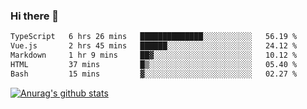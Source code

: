 ### Hi there 👋



<!--
**webB1an/webB1an** is a ✨ _special_ ✨ repository because its `README.md` (this file) appears on your GitHub profile.

Here are some ideas to get you started:

- 🔭 I’m currently working on ...
- 🌱 I’m currently learning ...
- 👯 I’m looking to collaborate on ...
- 🤔 I’m looking for help with ...
- 💬 Ask me about ...
- 📫 How to reach me: ...
- 😄 Pronouns: ...
- ⚡ Fun fact: ...
-->

<!--START_SECTION:waka-->

```txt
TypeScript   6 hrs 26 mins   ██████████████░░░░░░░░░░░   56.19 %
Vue.js       2 hrs 45 mins   ██████░░░░░░░░░░░░░░░░░░░   24.12 %
Markdown     1 hr 9 mins     ██▓░░░░░░░░░░░░░░░░░░░░░░   10.12 %
HTML         37 mins         █▒░░░░░░░░░░░░░░░░░░░░░░░   05.40 %
Bash         15 mins         ▓░░░░░░░░░░░░░░░░░░░░░░░░   02.27 %
```

<!--END_SECTION:waka-->


[![Anurag's github stats](https://github-readme-stats.vercel.app/api?username=webB1an&show_icons=true&theme=radical)](https://github.com/anuraghazra/github-readme-stats)

